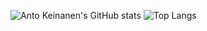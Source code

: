 

![Anto Keinanen's GitHub stats](https://github-readme-stats.vercel.app/api?username=antoKeinanen&show_icons=true&theme=dark&hide_rank=true)
![Top Langs](https://github-readme-stats.vercel.app/api/top-langs/?username=antoKeinanen&theme=dark&layout=compact)
